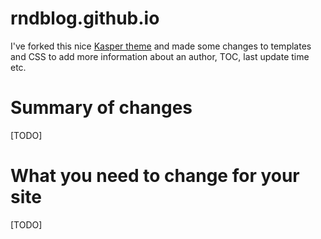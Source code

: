 # rndblog.github.io

I've forked this nice [Kasper theme](https://github.com/rosario/kasper) and made some changes to templates and CSS to add more information about an author, TOC, last update time etc.

# Summary of changes
[TODO]

# What you need to change for your site
[TODO]

